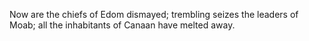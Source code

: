 Now are the chiefs of Edom dismayed; trembling seizes the leaders of Moab; all the inhabitants of Canaan have melted away.
